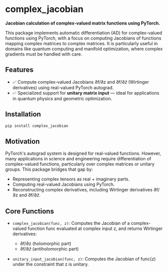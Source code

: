 # complex_jacobian

**Jacobian calculation of complex-valued matrix functions using PyTorch.**

This package implements automatic differentiation (AD) for complex-valued
functions using PyTorch, with a focus on computing Jacobians of functions
mapping complex matrices to complex matrices. It is particularly useful
in domains like quantum computing and manifold optimization, where complex
gradients must be handled with care.


## Features

- ✅ Compute complex-valued Jacobians ∂f/∂z and ∂f/∂𝑧̄ (Wirtinger derivatives)
  using real-valued PyTorch autograd.
- ✅ Specialized support for **unitary matrix input** — ideal for applications
  in quantum physics and geometric optimization.

## Installation

```bash
pip install complex_jacobian
```

## Motivation

PyTorch's autograd system is designed for real-valued functions. However,
many applications in science and engineering require differentiation
of complex-valued functions, particularly over complex matrices or unitary
groups. This package bridges that gap by:

- Representing complex tensors as real + imaginary parts.
- Computing real-valued Jacobians using PyTorch.
- Reconstructing complex derivatives, including Wirtinger derivatives ∂f/∂z
  and ∂f/∂𝑧̄.

## Core Functions

- `complex_jacobian(func, z)`:
  Computes the Jacobian of a complex-valued function func evaluated at complex
  input z, and returns Wirtinger derivatives:
  - ∂f/∂z (holomorphic part)
  - ∂f/∂𝑧̄ (antiholomorphic part)

- `unitary_input_jacobian(func, z)`:
  Computes the Jacobian of func(z) under the constraint that z is unitary.

